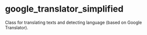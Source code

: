 # google_translator_simplified
Class for translating texts and detecting language (based on Google Translator).
